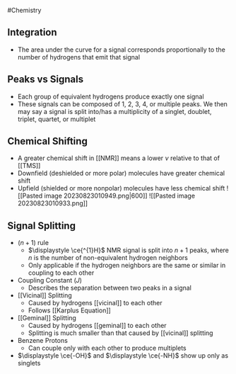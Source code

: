 #Chemistry 
## Integration
* The area under the curve for a signal corresponds proportionally to the number of hydrogens that emit that signal
## Peaks vs Signals
* Each group of equivalent hydrogens produce exactly one signal
* These signals can be composed of 1, 2, 3, 4, or multiple peaks. We then may say a signal is split into/has a multiplicity of a singlet, doublet, triplet, quartet, or multiplet
## Chemical Shifting
* A greater chemical shift in [[NMR]] means a lower $\displaystyle \nu$ relative to that of [[TMS]]
* Downfield (deshielded or more polar) molecules have greater chemical shift
* Upfield (shielded or more nonpolar) molecules have less chemical shift
![[Pasted image 20230823010949.png|600]]
![[Pasted image 20230823010933.png]]
## Signal Splitting
* $\displaystyle (n+1)$ rule
	* $\displaystyle \ce{^{1}H}$ NMR signal is split into $\displaystyle n+1$ peaks, where $\displaystyle n$ is the number of non-equivalent hydrogen neighbors
	* Only applicable if the hydrogen neighbors are the same or similar in coupling to each other
* Coupling Constant $\displaystyle (J)$
	* Describes the separation between two peaks in a signal
* [[Vicinal]] Splitting
	* Caused by hydrogens [[vicinal]] to each other
	* Follows [[Karplus Equation]]
* [[Geminal]] Splitting
	* Caused by hydrogens [[geminal]] to each other
	* Splitting is much smaller than that caused by [[vicinal]] splitting
* Benzene Protons
	* Can couple only with each other to produce multiplets
* $\displaystyle \ce{-OH}$ and $\displaystyle \ce{-NH}$ show up only as singlets